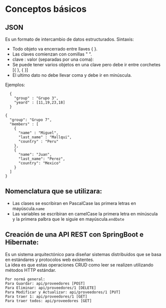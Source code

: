 # Conceptos básicos

## JSON
Es un formato de intercambio de datos estructurados.
Sintaxis:
- Todo objeto va encerrado entre llaves { }.
- Las claves comienzan con comillas " ".
- clave : valor (separadas por una coma):
- Se puede tener varios objetos en una clave pero debe ir entre corchetes [{ }, { }]
- El ultimo dato no debe llevar coma y debe ir en minúscula.

Ejemplos:
```
  {
  	"group" : "Grupo 3",
  	"yeard" : [11,19,23,18]
  }
```
```
{
  "group": "Grupo 7",
  "members" : [
    {
      "name" : "Miguel",
      "last_name" : "Mallqui",
      "country" : "Peru"
    },
    {
      "name": "Juan",
      "last_name": "Perez",
      "country": "Mexico"
    }
  ]
}
```
## Nomenclatura que se utilizara:
- Las clases se escribiran en PascalCase las primera letras en mayúscula.`name` 
- Las variables se escribiran en camelCase la primera letra en minúscula y la primera palbra que le siguie en mayúscula.`endDate`


## Creación de una API REST con SpringBoot e Hibernate:
Es un sistema arquitectónico para diseñar sistemas distribuidos que se basa en estándares y protocolos web existentes.  
La idea es que estas operaciones CRUD como leer se realizen utilizando métodos HTTP estándar.
```
Por normá general:
Para Guardar: api/proveedores [POST]
Para Eliminar: api/proveedores/1 [DELETE]
Para Modificar y Actualizar: api/proveedores/1 [PUT] 
Para traer 1: api/proveedores/1 [GET]
Para traer todos: api/proveedores [GET]
```
